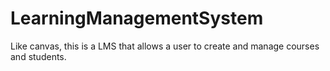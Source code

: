 # LearningManagementSystem
Like canvas, this is a LMS that allows a user to create and manage courses and students.
